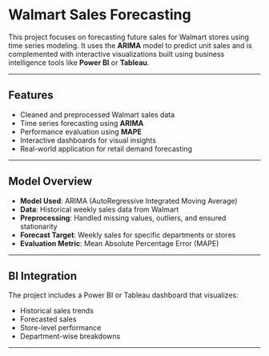 
#  Walmart Sales Forecasting

This project focuses on forecasting future sales for Walmart stores using time series modeling. It uses the **ARIMA** model to predict unit sales and is complemented with interactive visualizations built using business intelligence tools like **Power BI** or **Tableau**.

---

##  Features

- Cleaned and preprocessed Walmart sales data
- Time series forecasting using **ARIMA**
- Performance evaluation using **MAPE**
- Interactive dashboards for visual insights
- Real-world application for retail demand forecasting

---

##  Model Overview

- **Model Used**: ARIMA (AutoRegressive Integrated Moving Average)
- **Data**: Historical weekly sales data from Walmart
- **Preprocessing**: Handled missing values, outliers, and ensured stationarity
- **Forecast Target**: Weekly sales for specific departments or stores
- **Evaluation Metric**: Mean Absolute Percentage Error (MAPE)

---

##  BI Integration

The project includes a Power BI or Tableau dashboard that visualizes:

- Historical sales trends
- Forecasted sales
- Store-level performance
- Department-wise breakdowns

---



